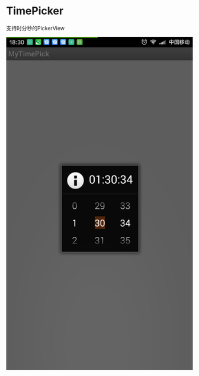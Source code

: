 # TimePicker
支持时分秒的PickerView

 ![image](https://github.com/mvpleung/TimePicker/blob/master/MyTimePick/Screenshot_2015-05-26-18-30-44.png)
